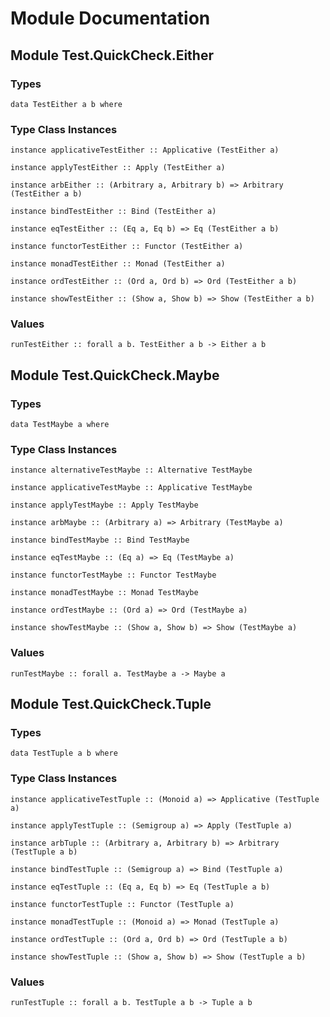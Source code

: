 # Module Documentation

## Module Test.QuickCheck.Either

### Types

    data TestEither a b where


### Type Class Instances

    instance applicativeTestEither :: Applicative (TestEither a)

    instance applyTestEither :: Apply (TestEither a)

    instance arbEither :: (Arbitrary a, Arbitrary b) => Arbitrary (TestEither a b)

    instance bindTestEither :: Bind (TestEither a)

    instance eqTestEither :: (Eq a, Eq b) => Eq (TestEither a b)

    instance functorTestEither :: Functor (TestEither a)

    instance monadTestEither :: Monad (TestEither a)

    instance ordTestEither :: (Ord a, Ord b) => Ord (TestEither a b)

    instance showTestEither :: (Show a, Show b) => Show (TestEither a b)


### Values

    runTestEither :: forall a b. TestEither a b -> Either a b


## Module Test.QuickCheck.Maybe

### Types

    data TestMaybe a where


### Type Class Instances

    instance alternativeTestMaybe :: Alternative TestMaybe

    instance applicativeTestMaybe :: Applicative TestMaybe

    instance applyTestMaybe :: Apply TestMaybe

    instance arbMaybe :: (Arbitrary a) => Arbitrary (TestMaybe a)

    instance bindTestMaybe :: Bind TestMaybe

    instance eqTestMaybe :: (Eq a) => Eq (TestMaybe a)

    instance functorTestMaybe :: Functor TestMaybe

    instance monadTestMaybe :: Monad TestMaybe

    instance ordTestMaybe :: (Ord a) => Ord (TestMaybe a)

    instance showTestMaybe :: (Show a, Show b) => Show (TestMaybe a)


### Values

    runTestMaybe :: forall a. TestMaybe a -> Maybe a


## Module Test.QuickCheck.Tuple

### Types

    data TestTuple a b where


### Type Class Instances

    instance applicativeTestTuple :: (Monoid a) => Applicative (TestTuple a)

    instance applyTestTuple :: (Semigroup a) => Apply (TestTuple a)

    instance arbTuple :: (Arbitrary a, Arbitrary b) => Arbitrary (TestTuple a b)

    instance bindTestTuple :: (Semigroup a) => Bind (TestTuple a)

    instance eqTestTuple :: (Eq a, Eq b) => Eq (TestTuple a b)

    instance functorTestTuple :: Functor (TestTuple a)

    instance monadTestTuple :: (Monoid a) => Monad (TestTuple a)

    instance ordTestTuple :: (Ord a, Ord b) => Ord (TestTuple a b)

    instance showTestTuple :: (Show a, Show b) => Show (TestTuple a b)


### Values

    runTestTuple :: forall a b. TestTuple a b -> Tuple a b